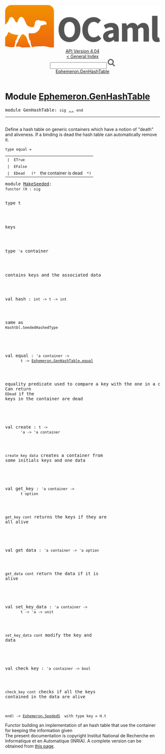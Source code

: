 <!-- ((! set title API !)) ((! set documentation !)) ((! set api !)) ((! set nobreadcrumb !)) -->
<div class="api"><header><nav class="toc brand"><a class="brand" href="https://ocaml.org/"><img src="colour-logo-gray.svg" class="svg" alt="OCaml"></a></nav><nav class="toc"><div class="toc_version"><a href="/docs" id="version-select">API Version 4.04</a></div><a href="index.html">&lt; General Index</a><div class="api_search"><input type="text" name="apisearch" id="api_search" oninput="mySearch(false);" onkeypress="this.oninput();" onclick="this.oninput();" onpaste="this.oninput();">
<img src="search_icon.svg" alt="Search" class="svg" onclick="mySearch(false)"></div>
<div id="search_results"></div><div class="toc_title"><a href="#top">Ephemeron.GenHashTable</a></div><ul></ul></nav></header>

<h1>Module <a href="type_Ephemeron.GenHashTable.html">Ephemeron.GenHashTable</a></h1>

<pre><span class="keyword">module</span> GenHashTable: <code class="code"><span class="keyword">sig</span></code> <a href="Ephemeron.GenHashTable.html">..</a> <code class="code"><span class="keyword">end</span></code></pre><hr width="100%">
<br>
Define a hash table on generic containers which have a notion of
      "death" and aliveness. If a binding is dead the hash table can
      automatically remove it.<br>

<pre><code><span id="TYPEequal"><span class="keyword">type</span> <code class="type"></code>equal</span> = </code></pre><table class="typetable">
<tbody><tr>
<td align="left" valign="top">
<code><span class="keyword">|</span></code></td>
<td align="left" valign="top">
<code><span id="TYPEELTequal.ETrue"><span class="constructor">ETrue</span></span></code></td>

</tr>
<tr>
<td align="left" valign="top">
<code><span class="keyword">|</span></code></td>
<td align="left" valign="top">
<code><span id="TYPEELTequal.EFalse"><span class="constructor">EFalse</span></span></code></td>

</tr>
<tr>
<td align="left" valign="top">
<code><span class="keyword">|</span></code></td>
<td align="left" valign="top">
<code><span id="TYPEELTequal.EDead"><span class="constructor">EDead</span></span></code></td>
<td class="typefieldcomment" align="left" valign="top"><code>(*</code></td><td class="typefieldcomment" align="left" valign="top"><div class="info ">
the container is dead<br>
</div>
</td><td class="typefieldcomment" align="left" valign="bottom"><code>*)</code></td>
</tr></tbody></table>



<pre><span class="keyword">module</span> <a href="Ephemeron.GenHashTable.MakeSeeded.html">MakeSeeded</a>: <div class="sig_block"><code class="code"><span class="keyword">functor</span>&nbsp;(</code><code class="code"><span class="constructor">H</span></code><code class="code">&nbsp;:&nbsp;</code><code class="code"><span class="keyword">sig</span></code><div class="sig_block">
<pre><span id="TYPEt"><span class="keyword">type</span> <code class="type"></code>t</span> </pre>
<div class="info ">
keys<br>
</div>


<pre><span id="TYPEcontainer"><span class="keyword">type</span> <code class="type">'a</code> container</span> </pre>
<div class="info ">
contains keys and the associated data<br>
</div>


<pre><span id="VALhash"><span class="keyword">val</span> hash</span> : <code class="type">int -&gt; t -&gt; int</code></pre><div class="info ">
same as <code class="code"><span class="constructor">Hashtbl</span>.<span class="constructor">SeededHashedType</span></code><br>
</div>

<pre><span id="VALequal"><span class="keyword">val</span> equal</span> : <code class="type">'a container -&gt;<br>       t -&gt; <a href="Ephemeron.GenHashTable.html#TYPEequal">Ephemeron.GenHashTable.equal</a></code></pre><div class="info ">
equality predicate used to compare a key with the one in a
        container. Can return <code class="code"><span class="constructor">EDead</span></code> if the keys in the container are
        dead<br>
</div>

<pre><span id="VALcreate"><span class="keyword">val</span> create</span> : <code class="type">t -&gt;<br>       'a -&gt; 'a container</code></pre><div class="info ">
<code class="code">create&nbsp;key&nbsp;data</code> creates a container from
        some initials keys and one data<br>
</div>

<pre><span id="VALget_key"><span class="keyword">val</span> get_key</span> : <code class="type">'a container -&gt;<br>       t option</code></pre><div class="info ">
<code class="code">get_key&nbsp;cont</code> returns the keys if they are all alive<br>
</div>

<pre><span id="VALget_data"><span class="keyword">val</span> get_data</span> : <code class="type">'a container -&gt; 'a option</code></pre><div class="info ">
<code class="code">get_data&nbsp;cont</code> return the data if it is alive<br>
</div>

<pre><span id="VALset_key_data"><span class="keyword">val</span> set_key_data</span> : <code class="type">'a container -&gt;<br>       t -&gt; 'a -&gt; unit</code></pre><div class="info ">
<code class="code">set_key_data&nbsp;cont</code> modify the key and data<br>
</div>

<pre><span id="VALcheck_key"><span class="keyword">val</span> check_key</span> : <code class="type">'a container -&gt; bool</code></pre><div class="info ">
<code class="code">check_key&nbsp;cont</code> checks if all the keys contained in the data
        are alive<br>
</div>
</div><code class="code"><span class="keyword">end</span></code><code class="code">)&nbsp;<span class="keywordsign">-&gt;</span>&nbsp;</code><code class="type"><a href="Ephemeron.SeededS.html">Ephemeron.SeededS</a></code><code class="type">  with type key = H.t</code></div></pre><div class="info">
Functor building an implementation of an hash table that use the container
      for keeping the information given
</div>
<div class="copyright">The present documentation is copyright Institut National de Recherche en Informatique et en Automatique (INRIA). A complete version can be obtained from <a href="http://caml.inria.fr/pub/docs/manual-ocaml/">this page</a>.</div></div>